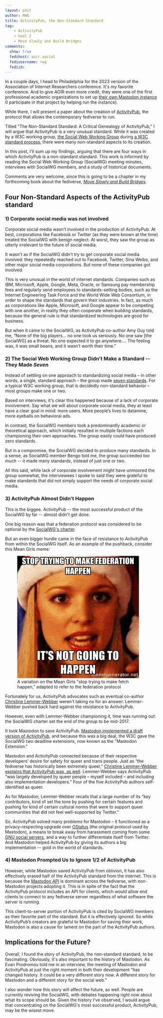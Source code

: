 ```yaml
---
layout: post
author: RWG
title: ActivityPub, the Non-Standard Standard
tag:
    - ActivityPub
    - Goal 2
    - Move Slowly and Build Bridges
comments: 
  show: true
  fedihost: aoir.social
  fediusername: rwg
  fediid:
---
```


In a couple days, I head to Philadelphia for the 2023 version of the Association of Internet Researchers conference. It's my favorite conference. And to give AOIR even more credit, they were one of the first professional academic organizations to set up [their own Mastodon instance](https://aoir.social) (I participate in that project by helping run the instance).

While there, I will present a paper about the creation of [ActivityPub](https://www.w3.org/TR/activitypub/), the protocol that allows the contemporary fediverse to run.

Titled "The Non-Standard Standard: A Critical Genealogy of ActivityPub," I will argue that ActivityPub is a very unusual standard. While it was created by a W3C working group, [the Social Web Working Group](https://www.w3.org/wiki/Socialwg) during [a W3C standard process](https://www.w3.org/2023/Process-20230612/), there were many non-standard aspects to its creation.

In this post, I'll sum up my findings, arguing that there are four ways in which ActivityPub is a non-standard standard. This work is informed by reading the Social Web Working Group (SocialWG) meeting minutes, interviews with SocialWG members, and a study of historical documents.

Comments are very welcome, since this is going to be a chapter in my forthcoming book about the fediverse, [_Move Slowly and Build Bridges_](/2023/08/17/OxfordUP.html).

<!-- more -->

## Four Non-Standard Aspects of the ActivityPub standard
### 1) Corporate social media was not involved
Corporate social media wasn’t involved in the production of ActivityPub. At best, corporations like Facebook or Twitter (as they were known at the time) treated the SocialWG with benign neglect. At worst, they saw the group as utterly irrelevant to the future of social media.

It wasn't as if the SocialWG didn't try to get corporate social media involved: they repeatedly reached out to Facebook, Twitter, Sina Weibo, and other major social media corporations. But none of these companies got involved.

This is very unusual in the world of internet standards. Companies such as IBM, Microsoft, Apple, Google, Meta, Oracle, or Samsung pay membership fees and regularly send employees to standards-setting bodies, such as the Internet Engineering Task Force and the World Wide Web Consortium, in order to shape the standards that govern their industries. In fact, as much as corporations like Apple, Microsoft, and Google appear to be competing with one another, in reality they often cooperate when building standards, because the general rule is that standardized technologies are good for business.

But when it came to the SocialWG, as ActivityPub co-author Amy Guy told me, “None of the big players... no one took us seriously. No one saw [the SocialWG] as a threat. No one expected it to go anywhere…. The feeling was, it was small beans, and it wasn’t worth their time.”

### 2) The Social Web Working Group Didn't Make a Standard -- They Made _Seven_
Instead of settling on one approach to standardizing social media – in other words, a single, standard approach – the group made [seven standards](https://www.w3.org/groups/wg/social/publications/). For a typical W3C working group, that is decidedly non-standard behavior – most groups make one or two.

Based on interviews, it's clear this happened because of a lack of corporate involvement. Say what we will about corporate social media, they at least have a clear goal in mind: more users. More people’s lives to datamine, more eyeballs on behavioral ads.

In contrast, the SocialWG members took a predominantly academic or theoretical approach, which initially resulted in multiple factions each championing their own approaches. The group easily could have produced zero standards.

But in a compromise, the SocialWG decided to produce many standards. In a sense, as SocialWG member Bengo told me, the group succeeded _too much_ -- it made many standards, instead of just one or two.

All this said, while lack of corporate involvement might have unmoored the group somewhat, the interviewees I spoke to said they were grateful to make standards that did not simply support the needs of corporate social media.

### 3) ActivityPub Almost Didn't Happen
This is the biggee. ActivityPub -- the most successful product of the SocialWG by far -- almost didn't get done.

One big reason was that a federation protocol was considered to be optional by the [SocialWG's charter](https://www.w3.org/2013/socialweb/social-wg-charter.html).

But an even bigger hurdle came in the face of resistance to ActivityPub from within the SocialWG itself. As an example of the pushback, consider this Mean Girls meme:


<figure>
  <img src="/assets/images/fetchfederation.jpg" alt="Mean Girls &quot;Stop Trying to Make Federation Happen&quot; meme" title="Stop Trying to Make Federation Happen" />
  <figcaption>A variation on the Mean Girls "stop trying to make fetch happen," adapted to refer to the federation protocol</figcaption>
</figure>

Fortunately for us, ActivityPub advocates such as eventual co-author [Christine Lemmer-Webber](https://dustycloud.org/) weren't taking no for an answer. Lemmer-Webber pushed back hard against the resistance to ActivityPub.

However, even with Lemmer-Webber championing it, time was running out: the SocialWG charter set the end of the group to be mid-2017.

It took Mastodon to save ActivityPub. [Mastodon implemented a draft version of ActivityPub](https://hackernoon.com/mastodon-and-the-w3c-f75f376f422), and because this was a big deal, the W3C gave the SocialWG _two_ deadline extensions, now known as the "Mastodon Extension."

Mastodon and ActivityPub connected because of their respective developers’ desire for safety for queer and trans people. Just as “the fediverse has historically been extremely queer,” [Christine Lemmer-Webber explains that ActivityPub was, as well](https://fossandcrafts.org/episodes/053-fediverse-reflections-while-the-bird-burns.html). Lemmer-Webber says ActivityPub “was largely developed by queer people – myself included – and including also implementation developers.” Four of the five ActivityPub authors self-identified as queer.

As for Mastodon, Lemmer-Webber recalls that a large number of its “key contributors, kind of set the tone by pushing for certain features and pushing for kind of certain cultural norms that were to support queer communities that did not feel well-supported by Twitter.”

So, ActivityPub solved many problems for Mastodon – it functioned as a privacy-respecting upgrade over [OStatus](https://en.wikipedia.org/wiki/OStatus) (the original protocol used by Mastodon), a means to break away from harassment coming from some [GNU social servers](https://medium.com/@Trevatos/gnu-social-pleroma-and-the-mastodon-culture-conflict-3b10872937c2), and a way to further differentiate itself from Twitter. And Mastodon helped ActivityPub by giving its authors a big implementation -- gold in the world of standards.

### 4) Mastodon Prompted Us to Ignore 1/2 of ActivityPub
However, while Mastodon saved ActivityPub from oblivion, it has also effectively erased half of the ActivityPub standard from the internet. This is because the [Mastodon API](https://docs.joinmastodon.org/api/) is dominant across the fediverse, with non-Mastodon projects adopting it. This is in spite of the fact that the ActivityPub protocol includes an API for clients, which would allow end clients to connect to any fediverse server regardless of what software the server is running.

This client-to-server portion of ActivityPub is cited by SocialWG members as their favorite part of the standard. But it is effectively ignored. So while ActivityPub’s creators are grateful to Mastodon for saving their work, Mastodon is also a cause for lament on the part of the ActivityPub authors.

## Implications for the Future?

Overall, I found the story of ActivityPub, the non-standard standard, to be fascinating. Obviously, it's also important to the history of Mastodon. As Evan Prodromou told me in an interview, the meeting of Mastodon and ActivityPub at just the right moment in both their development "has changed history. It could be a very different story now. A different story for Mastodon and a different story for the social web."

I also wonder how this story will affect the future, as well. People are currently reviving the SocialWG, with debates happening right now about what its scope should be. Given the history I've observed, I would argue that concentrating on the SocialWG's most successful product, ActivityPub, may be the wisest move.
